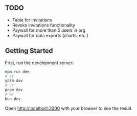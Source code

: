 ## TODO

- Table for invitations
- Revoke invitations functionality
- Paywall for more than 5 users in org
- Paywall for data exports (charts, etc.)

## Getting Started

First, run the development server:

```bash
npm run dev
# or
yarn dev
# or
pnpm dev
# or
bun dev
```

Open [http://localhost:3000](http://localhost:3000) with your browser to see the result.
